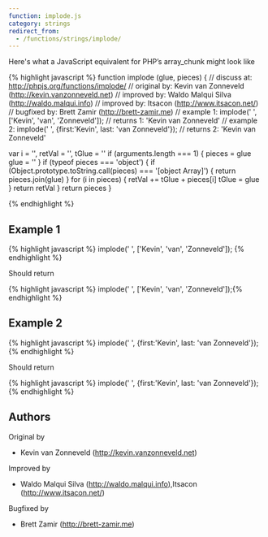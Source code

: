 ```yaml
---
function: implode.js
category: strings
redirect_from:
  - /functions/strings/implode/
---
```


<!-- WARNING! This file is auto generated by `npm run web:inject`, do not edit by hand -->

Here's what a JavaScript equivalent for PHP’s array_chunk might look like

{% highlight javascript %}
function implode (glue, pieces) {
  //  discuss at: http://phpjs.org/functions/implode/
  // original by: Kevin van Zonneveld (http://kevin.vanzonneveld.net)
  // improved by: Waldo Malqui Silva (http://waldo.malqui.info)
  // improved by: Itsacon (http://www.itsacon.net/)
  // bugfixed by: Brett Zamir (http://brett-zamir.me)
  //   example 1: implode(' ', ['Kevin', 'van', 'Zonneveld']);
  //   returns 1: 'Kevin van Zonneveld'
  //   example 2: implode(' ', {first:'Kevin', last: 'van Zonneveld'});
  //   returns 2: 'Kevin van Zonneveld'

  var i = '',
    retVal = '',
    tGlue = ''
  if (arguments.length === 1) {
    pieces = glue
    glue = ''
  }
  if (typeof pieces === 'object') {
    if (Object.prototype.toString.call(pieces) === '[object Array]') {
      return pieces.join(glue)
    }
    for (i in pieces) {
      retVal += tGlue + pieces[i]
      tGlue = glue
    }
    return retVal
  }
  return pieces
}

{% endhighlight %}

## Example 1

{% highlight javascript %}
implode(' ', ['Kevin', 'van', 'Zonneveld']);
{% endhighlight %}

Should return

{% highlight javascript %}
implode(' ', ['Kevin', 'van', 'Zonneveld']);{% endhighlight %}

## Example 2

{% highlight javascript %}
implode(' ', {first:'Kevin', last: 'van Zonneveld'});
{% endhighlight %}

Should return

{% highlight javascript %}
implode(' ', {first:'Kevin', last: 'van Zonneveld'});{% endhighlight %}


## Authors


Original by

- Kevin van Zonneveld (http://kevin.vanzonneveld.net)


Improved by

- Waldo Malqui Silva (http://waldo.malqui.info),Itsacon (http://www.itsacon.net/)


Bugfixed by

- Brett Zamir (http://brett-zamir.me)

